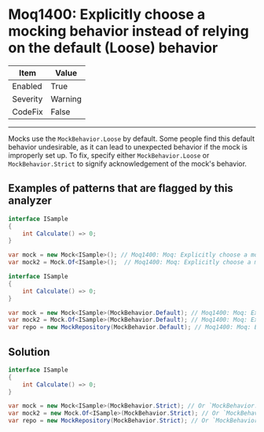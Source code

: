 # Moq1400: Explicitly choose a mocking behavior instead of relying on the default (Loose) behavior

| Item | Value |
| --- | --- |
| Enabled | True |
| Severity | Warning |
| CodeFix | False |
---

Mocks use the `MockBehavior.Loose` by default. Some people find this default behavior undesirable, as it can lead to
unexpected behavior if the mock is improperly set up. To fix, specify either `MockBehavior.Loose` or
`MockBehavior.Strict` to signify acknowledgement of the mock's behavior.

## Examples of patterns that are flagged by this analyzer

```csharp
interface ISample
{
    int Calculate() => 0;
}

var mock = new Mock<ISample>(); // Moq1400: Moq: Explicitly choose a mock behavior
var mock2 = Mock.Of<ISample>();  // Moq1400: Moq: Explicitly choose a mock behavior
```

```csharp
interface ISample
{
    int Calculate() => 0;
}

var mock = new Mock<ISample>(MockBehavior.Default); // Moq1400: Moq: Explicitly choose a mock behavior
var mock2 = Mock.Of<ISample>(MockBehavior.Default); // Moq1400: Moq: Explicitly choose a mock behavior
var repo = new MockRepository(MockBehavior.Default); // Moq1400: Moq: Explicitly choose a mock behavior
```

## Solution

```csharp
interface ISample
{
    int Calculate() => 0;
}

var mock = new Mock<ISample>(MockBehavior.Strict); // Or `MockBehavior.Loose`
var mock2 = new Mock.Of<ISample>(MockBehavior.Strict); // Or `MockBehavior.Loose`
var repo = new MockRepository(MockBehavior.Strict); // Or `MockBehavior.Loose`
```
